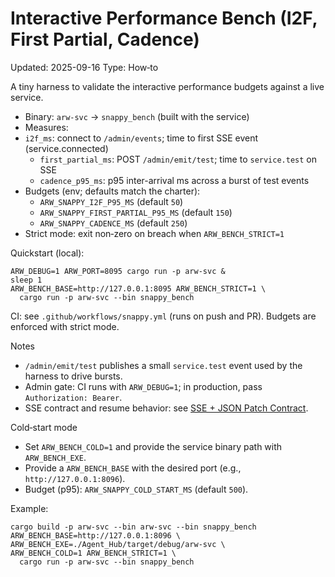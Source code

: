 # Interactive Performance Bench (I2F, First Partial, Cadence)
Updated: 2025-09-16
Type: How‑to

A tiny harness to validate the interactive performance budgets against a live service.

- Binary: `arw-svc` → `snappy_bench` (built with the service)
- Measures:
- `i2f_ms`: connect to `/admin/events`; time to first SSE event (service.connected)
  - `first_partial_ms`: POST `/admin/emit/test`; time to `service.test` on SSE
  - `cadence_p95_ms`: p95 inter-arrival ms across a burst of test events
- Budgets (env; defaults match the charter):
  - `ARW_SNAPPY_I2F_P95_MS` (default `50`)
  - `ARW_SNAPPY_FIRST_PARTIAL_P95_MS` (default `150`)
  - `ARW_SNAPPY_CADENCE_MS` (default `250`)
- Strict mode: exit non‑zero on breach when `ARW_BENCH_STRICT=1`

Quickstart (local):

```
ARW_DEBUG=1 ARW_PORT=8095 cargo run -p arw-svc &
sleep 1
ARW_BENCH_BASE=http://127.0.0.1:8095 ARW_BENCH_STRICT=1 \
  cargo run -p arw-svc --bin snappy_bench
```

CI: see `.github/workflows/snappy.yml` (runs on push and PR). Budgets are enforced with strict mode.

Notes
- `/admin/emit/test` publishes a small `service.test` event used by the harness to drive bursts.
- Admin gate: CI runs with `ARW_DEBUG=1`; in production, pass `Authorization: Bearer`.
- SSE contract and resume behavior: see [SSE + JSON Patch Contract](../architecture/sse_patch_contract.md).

Cold‑start mode

- Set `ARW_BENCH_COLD=1` and provide the service binary path with `ARW_BENCH_EXE`.
- Provide a `ARW_BENCH_BASE` with the desired port (e.g., `http://127.0.0.1:8096`).
- Budget (p95): `ARW_SNAPPY_COLD_START_MS` (default `500`).

Example:

```
cargo build -p arw-svc --bin arw-svc --bin snappy_bench
ARW_BENCH_BASE=http://127.0.0.1:8096 \
ARW_BENCH_EXE=./Agent_Hub/target/debug/arw-svc \
ARW_BENCH_COLD=1 ARW_BENCH_STRICT=1 \
  cargo run -p arw-svc --bin snappy_bench
```
